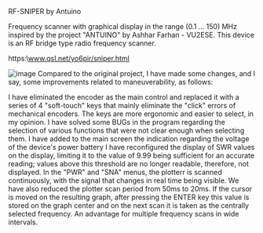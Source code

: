 RF-SNIPER by Antuino

Frequency scanner with graphical display in the range (0.1 ... 150) MHz inspired by the project "ANTUINO" by Ashhar Farhan - VU2ESE. This device is an RF bridge type radio frequency scanner.

https:\\www.qsl.net/yo6pir/sniper.html

![image](https://github.com/user-attachments/assets/d7e8e65a-c6d5-4c29-920f-9ebf5cbcd675)
Compared to the original project, I have made some changes, and I say, some improvements related to maneuverability, as follows:

I have eliminated the encoder as the main control and replaced it with a series of 4 "soft-touch" keys that mainly eliminate the "click" errors of mechanical encoders. The keys are more ergonomic and easier to select, in my opinion.
I have solved some BUGs in the program regarding the selection of various functions that were not clear enough when selecting them.
I have added to the main screen the indication regarding the voltage of the device's power battery
I have reconfigured the display of SWR values ​​on the display, limiting it to the value of 9.99 being sufficient for an accurate reading; values ​​above this threshold are no longer readable, therefore, not displayed.
In the "PWR" and "SNA" menus, the plotterr is scanned continuously, with the signal that changes in real time being visible. We have also reduced the plotter scan period from 50ms to 20ms.
If the cursor is moved on the resulting graph, after pressing the ENTER key this value is stored on the graph center and on the next scan it is taken as the centrally selected frequency. An advantage for multiple frequency scans in wide intervals.
